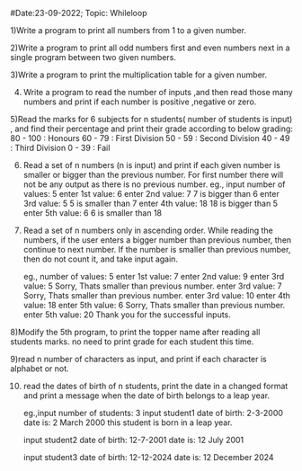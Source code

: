 #Date:23-09-2022; Topic: Whileloop

1)Write a program to print all numbers from 1 to a given number.

2)Write a program to print all odd numbers first and even numbers next in a single program between two given numbers.

3)Write a program to print the multiplication table for a given number.

4) Write a program to read the number of inputs ,and then read those many numbers and print if each number is positive ,negative or zero.

5)Read the marks for 6 subjects for n students( number of students is input) , and find their percentage and print their grade according to below grading:
	80 - 100        : Honours
	60 - 79         : First Division
	50 - 59         : Second Division
	40 - 49         : Third Division
	0 - 39          : Fail

6) Read a set of n numbers (n is input) and print if each given number is smaller or bigger than the previous number. For first number there will not be any output as there is no previous number.
	eg., input number of values: 5
	enter 1st value: 6
	enter 2nd value: 7
	7 is bigger than 6
	enter 3rd value: 5
	5 is smaller than 7
	enter 4th value: 18
	18 is bigger than 5
	enter 5th value: 6
	6 is smaller than 18

7) Read a set of n numbers only in ascending order. While reading the numbers, if the user enters a bigger number than previous number, then continue to next number. If the number is smaller than previous number, then do not count it, and take input again.

	eg., number of values: 5
	enter 1st value: 7
	enter 2nd value: 9
	enter 3rd value: 5
	Sorry, Thats smaller than previous number.
	enter 3rd value: 7
	Sorry, Thats smaller than previous number.
	enter 3rd value: 10
	enter 4th value: 18
	enter 5th value: 6
	Sorry, Thats smaller than previous number.
	enter 5th value: 20
	Thank you for the successful inputs.

8)Modify the 5th program, to print the topper name after reading all students marks. no need to print grade for each student this time.

9)read n number of characters as input, and print if each character is alphabet or not.

10) read the dates of birth of n students, print the date in a changed format and print a message when the date of birth belongs to a leap year.

	eg.,input number of students: 3
	input student1 date of birth: 2-3-2000
	date is: 2 March 2000
	this student is born in a leap year.

	input student2 date of birth: 12-7-2001
	date is: 12 July 2001

	input student3 date of birth: 12-12-2024
	date is: 12 December 2024
